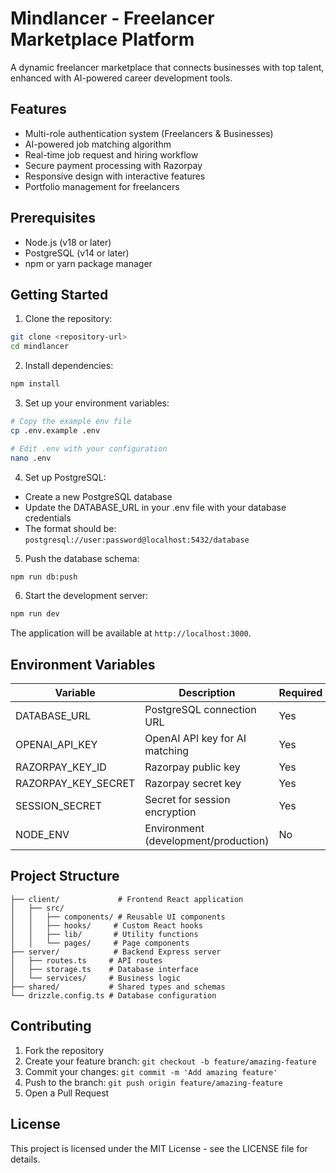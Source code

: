 # Mindlancer - Freelancer Marketplace Platform

A dynamic freelancer marketplace that connects businesses with top talent, enhanced with AI-powered career development tools.

## Features

- Multi-role authentication system (Freelancers & Businesses)
- AI-powered job matching algorithm
- Real-time job request and hiring workflow
- Secure payment processing with Razorpay
- Responsive design with interactive features
- Portfolio management for freelancers

## Prerequisites

- Node.js (v18 or later)
- PostgreSQL (v14 or later)
- npm or yarn package manager

## Getting Started

1. Clone the repository:
```bash
git clone <repository-url>
cd mindlancer
```

2. Install dependencies:
```bash
npm install
```

3. Set up your environment variables:
```bash
# Copy the example env file
cp .env.example .env

# Edit .env with your configuration
nano .env
```

4. Set up PostgreSQL:
- Create a new PostgreSQL database
- Update the DATABASE_URL in your .env file with your database credentials
- The format should be: `postgresql://user:password@localhost:5432/database`

5. Push the database schema:
```bash
npm run db:push
```

6. Start the development server:
```bash
npm run dev
```

The application will be available at `http://localhost:3000`.

## Environment Variables

| Variable | Description | Required |
|----------|-------------|----------|
| DATABASE_URL | PostgreSQL connection URL | Yes |
| OPENAI_API_KEY | OpenAI API key for AI matching | Yes |
| RAZORPAY_KEY_ID | Razorpay public key | Yes |
| RAZORPAY_KEY_SECRET | Razorpay secret key | Yes |
| SESSION_SECRET | Secret for session encryption | Yes |
| NODE_ENV | Environment (development/production) | No |

## Project Structure

```
├── client/             # Frontend React application
│   ├── src/
│   │   ├── components/ # Reusable UI components
│   │   ├── hooks/     # Custom React hooks
│   │   ├── lib/       # Utility functions
│   │   └── pages/     # Page components
├── server/            # Backend Express server
│   ├── routes.ts     # API routes
│   ├── storage.ts    # Database interface
│   └── services/     # Business logic
├── shared/           # Shared types and schemas
└── drizzle.config.ts # Database configuration
```

## Contributing

1. Fork the repository
2. Create your feature branch: `git checkout -b feature/amazing-feature`
3. Commit your changes: `git commit -m 'Add amazing feature'`
4. Push to the branch: `git push origin feature/amazing-feature`
5. Open a Pull Request

## License

This project is licensed under the MIT License - see the LICENSE file for details.